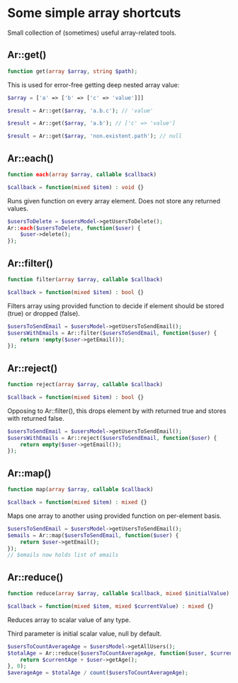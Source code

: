 # Some simple array shortcuts

Small collection of (sometimes) useful array-related tools.

## Ar::get()

```php
function get(array $array, string $path);
```

This is used for error-free getting deep nested array value:

```php
$array = ['a' => ['b' => ['c' => 'value']]]

$result = Ar::get($array, 'a.b.c'); // 'value'

$result = Ar::get($array, 'a.b'); // ['c' => 'value']

$result = Ar::get($array, 'non.existent.path'); // null
```

## Ar::each()

```php
function each(array $array, callable $callback)
```

```php
$callback = function(mixed $item) : void {}
```

Runs given function on every array element. Does not store any returned values.

```php
$usersToDelete = $usersModel->getUsersToDelete();
Ar::each($usersToDelete, function($user) {
    $user->delete();
});
```

## Ar::filter()

```php
function filter(array $array, callable $callback)
```

```php
$callback = function(mixed $item) : bool {}
```

Filters array using provided function to decide if element should be stored (true) or dropped (false).

```php
$usersToSendEmail = $usersModel->getUsersToSendEmail();
$usersWithEmails = Ar::filter($usersToSendEmail, function($user) {
    return !empty($user->getEmail());
});
```

## Ar::reject()

```php
function reject(array $array, callable $callback)
```

```php
$callback = function(mixed $item) : bool {}
```

Opposing to Ar::filter(), this drops element by with returned true and stores with returned false.

```php
$usersToSendEmail = $usersModel->getUsersToSendEmail();
$usersWithEmails = Ar::reject($usersToSendEmail, function($user) {
    return empty($user->getEmail());
});
```

## Ar::map()

```php
function map(array $array, callable $callback)
```

```php
$callback = function(mixed $item) : mixed {}
```

Maps one array to another using provided function on per-element basis.

```php
$usersToSendEmail = $usersModel->getUsersToSendEmail();
$emails = Ar::map($usersToSendEmail, function($user) {
    return $user->getEmail();
});
// $emails now holds list of emails
```

## Ar::reduce()

```php
function reduce(array $array, callable $callback, mixed $initialValue)
```

```php
$callback = function(mixed $item, mixed $currentValue) : mixed {}
```

Reduces array to scalar value of any type.

Third parameter is initial scalar value, null by default.

```php
$usersToCountAverageAge = $usersModel->getAllUsers();
$totalAge = Ar::reduce($usersToCountAverageAge, function($user, $currentAge) {
    return $currentAge + $user->getAge();
}, 0);
$averageAge = $totalAge / count($usersToCountAverageAge);
```
